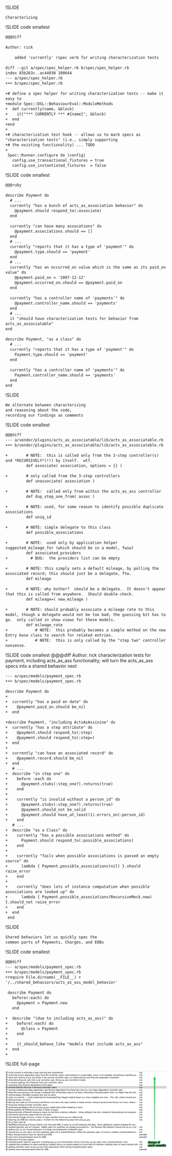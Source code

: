 
!SLIDE

    Characterizing

!SLIDE code smallest

    @@@diff
    
    Author: rick 
    
        added 'currently' rspec verb for writing characterization tests
    
    diff --git a/spec/spec_helper.rb b/spec/spec_helper.rb
    index 83b263c..ac44038 100644
    --- a/spec/spec_helper.rb
    +++ b/spec/spec_helper.rb
    
    +# define a spec helper for writing characterization tests -- make it easy to 
    +module Spec::DSL::BehaviourEval::ModuleMethods 
    +  def currently(name, &block)
    +    it("*** CURRENTLY *** #{name}", &block)
    +  end
    +end
    +
    +# characterization test hook -- allows us to mark specs as "characterization tests" (i.e., simply supporting
    +# the existing functionality) ... TODO
    +
     Spec::Runner.configure do |config|
       config.use_transactional_fixtures = true
       config.use_instantiated_fixtures  = false

!SLIDE code smallest

    @@@ruby
    
    describe Payment do
      # ...    
      currently "has a bunch of acts_as_association behavior" do
        @payment.should respond_to(:associate)
      end
    
      currently "can have many assocations" do
        @payment.associations.should == []
      end
      # ...
      currently "reports that it has a type of 'payment'" do
        @payment.type.should == 'payment'
      end
      # ...    
      currently "has an occurred_on value which is the same as its paid_on value" do
        @payment.paid_on = '2007-12-12'
        @payment.occurred_on.should == @payment.paid_on
      end
    
      currently "has a controller name of 'payments'" do
        @payment.controller_name.should == 'payments'
      end
      # ...    
      it "should have characterization tests for behavior from acts_as_associatable"
    end
    
    describe Payment, "as a class" do
      # ...     
      currently "reports that it has a type of 'payment'" do
        Payment.type.should == 'payment'
      end
    
      currently "has a controller name of 'payments'" do
        Payment.controller_name.should == 'payments'
      end
    end

!SLIDE

    We alternate between characterizing
    and reasoning about the code,
    recording our findings as comments

!SLIDE code smallest

    @@@diff
    --- a/vendor/plugins/acts_as_associatable/lib/acts_as_associatable.rb
    +++ b/vendor/plugins/acts_as_associatable/lib/acts_as_associatable.rb
     
    +        # NOTE:  this is called only from the 3-step controller(s) and *RECURSIVELY*(!!) by itself.  wtf.
             def associate( association, options = {} )
     
    +        # only called from the 3-step controllers
             def unassociate( association )
     
    +        # NOTE:  called only from within the acts_as_ass controller 
             def dup_step_one_from( assoc )
     
    +        # NOTE: used, for some reason to identify possible duplicate associations
             def uniq_id
     
    +        # NOTE: simple delegate to this class
             def possible_associations
     
    +        # NOTE:  used only by application helper suggested_mileage_for (which should be in a model, fwiw)
             def associated_providers
    +          # BUG:  the providers list can be empty
     
    +        # NOTE: this simply sets a default mileage, by polling the associated record; this should just be a delegate, ftw.
             def mileage
     
    +        # NOTE: why bother?  should be a delegate.  It doesn't appear that this is called from anywhere.  Should double-check.
             def mileage=( new_mileage )
     
    +        # NOTE: should probably associate a mileage rate to this model, though a delegate would not be too bad; the guessing bit has to go.  only called in show views for these models.
             def mileage_rate
    +            # NOTE:  this probably becomes a simple method on the new Entry base class to search for related entries.
    +            # NOTE:  this is only called by the "step two" controller nonsense.

!SLIDE code smallest
    @@@diff
    Author: rick
        characterization tests for payment, including acts_as_ass 
        functionality; will turn the acts_as_ass specs into a shared behavior next
    
    --- a/spec/models/payment_spec.rb
    +++ b/spec/models/payment_spec.rb
    
    describe Payment do
    +  
    +  currently "has a paid on date" do
    +    @payment.paid_on.should be_nil
    +  end
       
    +describe Payment, "including ActsAsAssinine" do
    +  currently "has a step attribute" do
    +    @payment.should respond_to(:step)
    +    @payment.should respond_to(:step=)
    +  end
    +  
    +  currently "can have an associated record" do
    +    @payment.record.should be_nil
    +  end
       # ...
    +  describe "in step one" do
    +    before :each do
    +      @payment.stubs(:step_one?).returns(true)
    +    end
    +    
    +    currently "is invalid without a person_id" do
    +      @payment.stubs(:step_one?).returns(true)
    +      @payment.should_not be_valid
    +      @payment.should have_at_least(1).errors_on(:person_id)
    +    end
       # ... 
    +  describe "as a Class" do
    +    currently "has a possible associations method" do
    +      Payment.should respond_to(:possible_associations)
    +    end
    +    
    +    currently "fails when possible associations is passed an empty source" do
    +      lambda { Payment.possible_associations(nil) }.should raise_error
    +    end
    +    
    +    currently "does lots of instance computation when possible associations are looked up" do
    +      lambda { Payment.possible_associations(RecursiveMock.new) }.should_not raise_error
    +    end
    +  end
     end

!SLIDE

    Shared behaviors let us quickly spec the 
    common parts of Payments, Charges, and EOBs

!SLIDE code smallest

    @@@diff
    --- a/spec/models/payment_spec.rb
    +++ b/spec/models/payment_spec.rb
    +require File.dirname(__FILE__) + '/../shared_behaviors/acts_as_ass_model_behavior'
     
     describe Payment do
       before(:each) do
         @payment = Payment.new
       end
       
    +  describe "(due to including acts_as_ass)" do
    +    before(:each) do
    +      @class = Payment
    +    end
    +
    +    it_should_behave_like "models that include acts_as_ass"
    +  end
    +

!SLIDE full-page

<img src="cleanup.png" width="550">

